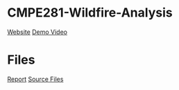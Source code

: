 # CMPE281-Wildfire-Analysis

[Website](https://symmetric-stage-275400.wl.r.appspot.com/)
[Demo Video](https://drive.google.com/file/d/1Nxh1SJULSdDv6xfaiXbWAcWLQHlFTEvR/view?usp=sharing)

# Files
[Report](/Report.pdf)
[Source Files](/Files)